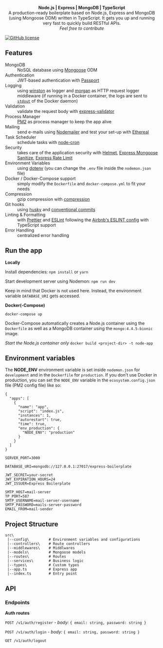 <div align="center"><strong>Node.js | Express | MongoDB | TypeScript</strong></div>
<div align="center">A production-ready boilerplate based on Node.js, Express and MongoDB (using Mongoose ODM) written in TypeScript. It gets you up and running very fast to quickly build RESTful APIs.<br />
  <em>Feel free to contribute</em>
</div>

[![GitHub license](https://img.shields.io/github/license/Naereen/StrapDown.js.svg)](https://github.com/Naereen/StrapDown.js/blob/master/LICENSE)

## Features

<dl>
  <dt>MongoDB</dt>
  <dd>NoSQL database using <a href="https://mongoosejs.com/">Mongoose</a> ODM</dd>
  
  <dt>Authentication</dt>
  <dd>JWT-based authentication with <a href="http://www.passportjs.org/">Passport</a></dd>

  <dt>Logging</dt>
  <dd>using <a href="https://github.com/winstonjs/winston">winston</a> as logger and <a href="https://github.com/winstonjs/winston">morgan</a> as HTTP request logger middleware (if running in a Docker container, the logs are sent to <a href="https://docs.docker.com/config/containers/logging/"><code>stdout</code></a> of the Docker daemon)</dd>

  <dt>Validation</dt>
  <dd>validate the request body with <a href="https://express-validator.github.io/docs/">express-validator</a></dd>

  <dt>Process Manager</dt>
  <dd><a href="https://pm2.keymetrics.io/">PM2</a> as process manager to keep the app alive</dd>

  <dt>Mailing</dt>
  <dd>send e-mails using <a href="https://nodemailer.com/about/">Nodemailer</a> and test your set-up with <a href="https://ethereal.email/">Ethereal</a></dd>

  <dt>Task Scheduler</dt>
  <dd>schedule tasks with <a href="https://github.com/node-cron/node-cron">node-cron</a></dd>

  <dt>Security</dt>
  <dd>takes care of the application security with <a href="https://helmetjs.github.io/">Helmet</a>, <a href="https://www.npmjs.com/package/express-mongo-sanitize">Express Mongoose Sanitize</a>, <a href="https://github.com/nfriedly/express-rate-limit">Express Rate Limit</a></dd>

  <dt>Environment Variables</dt>
  <dd>using <a href="https://github.com/motdotla/dotenv">dotenv</a> (you can change the <code>.env</code> file inside the <code>nodemon.json</code> file)</dd>

  <dt>Docker / Docker-Compose support</dt>
  <dd>simply modify the <code>Dockerfile</code> and <code>docker-compose.yml</code> to fit your needs</dd>

  <dt>Compression</dt>
  <dd>gzip compression with <a href="https://github.com/expressjs/compression">compression</a></dd>

  <dt>Git hooks</dt>
  <dd>using <a href="https://github.com/typicode/husky">husky</a> and <a href="https://www.conventionalcommits.org/">conventional commits</a></dd>

  <dt>Linting & Formatting</dt>
  <dd>with <a href="https://github.com/prettier/prettier">Prettier</a> and <a href="https://github.com/eslint/eslint">ESLint</a> following the <a href="https://www.npmjs.com/package/eslint-config-airbnb-typescript">Airbnb's ESLINT config</a> with TypeScript support</dd>

  <dt>Error Handling</dt>
  <dd>centralized error handling</dd>
</dl>

## Run the app

**Locally**

Install dependencies:
`npm install` or `yarn`

Start development server using Nodemon:
`npm run dev`

Keep in mind that Docker is not used here. Instead, the environment variable `DATABASE_URI` gets accessed.

**Docker(-Compose)**

`docker-compose up`

Docker-Compose automatically creates a Node.js container using the `Dockerfile` as well as a MongoDB container using the `mongo:4.4.5-bionic` image.

_Start the Node.js container only_
`docker build <project-dir> -t node-app`

## Environment variables

The **NODE_ENV** environment variable is set inside `nodemon.json` for `development` and in the `Dockerfile` for `production`. If you don't use Docker in production, you can set the `NODE_ENV` variable in the `ecosystem.config.json` file (PM2 config file) like so:

```text
{
  "apps": [
    {
      "name": "app",
      "script": "index.js",
      "instances": 1,
      "autorestart": true,
      "time": true,
      "env_production": {
        "NODE_ENV": "production"
      }
    }
  ]
}

```

```text
SERVER_PORT=3000

DATABASE_URI=mongodb://127.0.0.1:27017/express-boilerplate

JWT_SECRET=your-secret
JWT_EXPIRATION_HOURS=24
JWT_ISSUER=Express Boilerplate

SMTP_HOST=mail-server
TP_PORT=587
SMTP_USERNAME=mail-server-username
SMTP_PASSWORD=mails-server-password
EMAIL_FROM=mail-sender
```

## Project Structure

```
src\
 |--config\         # Environment variables and configurations
 |--controllers\    # Route controllers
 |--middlewares\    # Middlwares
 |--models\         # Mongoose models
 |--routes\         # Routes
 |--services\       # Business logic
 |--types\          # Custom types
 |--app.ts          # Express app
 |--index.ts        # Entry point
```

## API

### Endpoints

**Auth routes**

`POST /v1/auth/register` - _body:_ `{ email: string, password: string }`

`POST /v1/auth/login` - _body:_ `{ email: string, password: string }`

`GET /v1/auth/logout`
